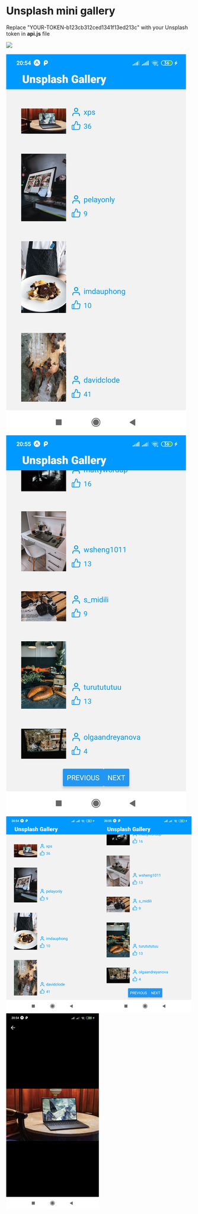 <h1>Unsplash mini gallery</h1>


Replace "YOUR-TOKEN-b123cb312ced1341f13ed213c" with your Unsplash token in <b>api.js</b> file

<img src="assets/view/unsplash-gallery-gif.gif" width="250" height="auto"/>


![alt-text-1](assets/view/Screenshot_1.jpg) ![alt-text-2](assets/view/Screenshot_2.jpg "title-2")
<img src="assets/view/Screenshot_1.jpg" width="250" height="auto"/><img src="assets/view/Screenshot_2.jpg" width="250" height="auto"/><img src="assets/view/Screenshot_3.jpg" width="250" height="auto"/>



